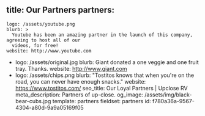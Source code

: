title: Our Partners
partners:
  - 
    logo: /assets/youtube.png
    blurb: >
      Youtube has been an amazing partner in the launch of this company, agreeing to host all of our
      videos, for free!
    website: http://www.youtube.com
  - 
    logo: /assets/original.jpg
    blurb: Giant donated a one veggie and one fruit tray. Thanks.
    website: http://www.giant.com
  - 
    logo: /assets/chips.png
    blurb: "Tostitos knows that when you're on the road, you can never have enough snacks."
    website: https://www.tostitos.com/
seo_title: Our Loyal Partners | Upclose RV
meta_description: Partners of up-close.
og_image: /assets/img/black-bear-cubs.jpg
template: partners
fieldset: partners
id: f780a36a-9567-4304-a80d-9a9a05169f05
